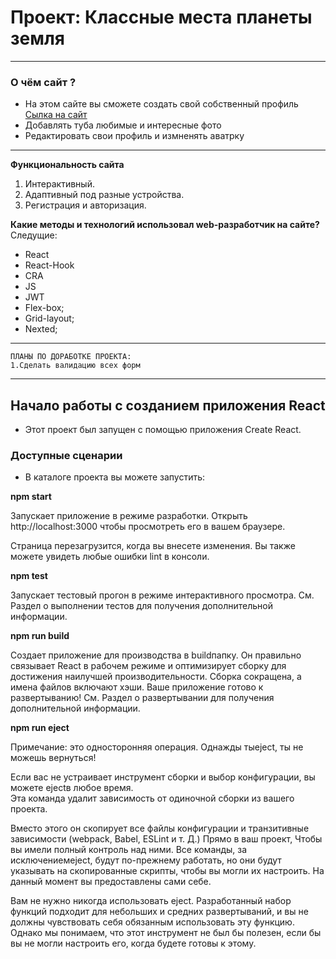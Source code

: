 # Проект: Классные места планеты земля
___
### О чём сайт ?
* На этом сайте вы сможете создать свой собственный профиль 
[Сылка на сайт](https://mesto-react-auth.vercel.app/#/sign-in)
* Добавлять туба любимые и интересные  фото
* Редактировать свои профиль и измненять аватрку 
___
**Функциональность сайта**
1. Интерактивный.
2. Адаптивный под разные устройства.
3. Регистрация и авторизация.

**Какие методы и технологий  использовал web-разработчик на сайте?**
Следущие:
* React
* React-Hook
* CRA
* JS
* JWT
* Flex-box;
* Grid-layout;
* Nexted;
___
```
ПЛАНЫ ПО ДОРАБОТКЕ ПРОЕКТА:
1.Сделать валидацию всех форм

```
___
## Начало работы с созданием приложения React
* Этот проект был запущен с помощью приложения Create React.

### Доступные сценарии
* В каталоге проекта вы можете запустить:

**npm start**

 Запускает приложение в режиме разработки.
 Открыть http://localhost:3000 чтобы просмотреть его в вашем браузере.

 Страница перезагрузится, когда вы внесете изменения.
 Вы также можете увидеть любые ошибки lint в консоли.

**npm test**

 Запускает тестовый прогон в режиме интерактивного просмотра.
 См. Раздел о выполнении тестов для получения дополнительной информации.

**npm run build**

 Создает приложение для производства в buildпапку.
 Он правильно связывает React в рабочем режиме и оптимизирует сборку для достижения наилучшей производительности.
 Сборка сокращена, а имена файлов включают хэши.
 Ваше приложение готово к развертыванию!
 См. Раздел о развертывании для получения дополнительной информации.

**npm run eject**

 Примечание: это односторонняя операция. Однажды тыeject, ты не можешь вернуться!

 Если вас не устраивает инструмент сборки и выбор конфигурации, вы можете ejectв любое время.    
 Эта команда удалит зависимость от одиночной сборки из вашего проекта.

 Вместо этого он скопирует все файлы конфигурации и транзитивные зависимости (webpack, Babel,  ESLint и т. Д.) Прямо в ваш проект, Чтобы вы имели полный контроль над ними. Все команды, за исключениемeject, будут по-прежнему работать, но они будут указывать на скопированные скрипты, чтобы вы могли их настроить. На данный момент вы предоставлены сами себе.

 Вам не нужно никогда использовать eject. Разработанный набор функций подходит для небольших и средних развертываний, и вы не должны чувствовать себя обязанным использовать эту функцию.   
 Однако мы понимаем, что этот инструмент не был бы полезен, если бы вы не могли настроить его, когда будете готовы к этому.

